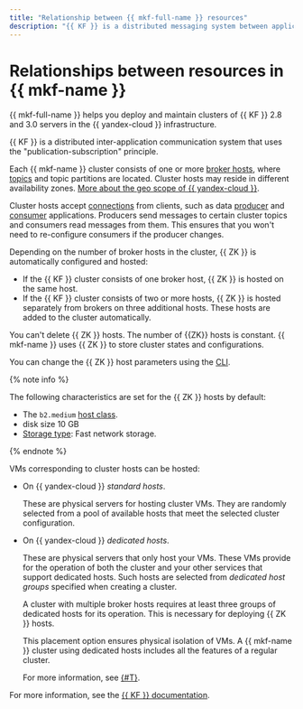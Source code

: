 ```yaml
---
title: "Relationship between {{ mkf-full-name }} resources"
description: "{{ KF }} is a distributed messaging system between applications on a publish-subscribe basis. The {{ mkf-full-name }} service helps you deploy and maintain {{ KF }} server clusters 2.1, 2.6 and 2.8 in the {{ yandex-cloud }} infrastructure. Each {{ mkf-name }} cluster consists of one or more broker hosts that host topics and their sections."
---
```


# Relationships between resources in {{ mkf-name }}

{{ mkf-full-name }} helps you deploy and maintain clusters of {{ KF }} 2.8 and 3.0 servers in the {{ yandex-cloud }} infrastructure.

{{ KF }} is a distributed inter-application communication system that uses the "publication-subscription" principle.


Each {{ mkf-name }} cluster consists of one or more [broker hosts](brokers.md), where [topics](topics.md) and topic partitions are located. Cluster hosts may reside in different availability zones. [More about the geo scope of {{ yandex-cloud }}](../../overview/concepts/geo-scope.md).


Cluster hosts accept [connections](../operations/connect.md) from clients, such as data [producer](producers-consumers.md) and [consumer](producers-consumers.md) applications. Producers send messages to certain cluster topics and consumers read messages from them. This ensures that you won't need to re-configure consumers if the producer changes.

Depending on the number of broker hosts in the cluster, {{ ZK }} is automatically configured and hosted:

* If the {{ KF }} cluster consists of one broker host, {{ ZK }} is hosted on the same host.
* If the {{ KF }} cluster consists of two or more hosts, {{ ZK }} is hosted separately from brokers on three additional hosts. These hosts are added to the cluster automatically.

You can't delete {{ ZK }} hosts. The number of {{ZK}} hosts is constant. {{ mkf-name }} uses {{ ZK }} to store cluster states and configurations.

You can change the {{ ZK }} host parameters using the [CLI](../operations/cluster-update.md).

{% note info %}

The following characteristics are set for the {{ ZK }} hosts by default:

* The `b2.medium` [host class](instance-types.md).
* disk size 10 GB
* [Storage type](storage.md): Fast network storage.

{% endnote %}

VMs corresponding to cluster hosts can be hosted:
* On {{ yandex-cloud }} *standard hosts*.

   These are physical servers for hosting cluster VMs. They are randomly selected from a pool of available hosts that meet the selected cluster configuration.


* On {{ yandex-cloud }} *dedicated hosts*.

   These are physical servers that only host your VMs. These VMs provide for the operation of both the cluster and your other services that support dedicated hosts. Such hosts are selected from *dedicated host groups* specified when creating a cluster.

   A cluster with multiple broker hosts requires at least three groups of dedicated hosts for its operation. This is necessary for deploying {{ ZK }} hosts.

   This placement option ensures physical isolation of VMs. A {{ mkf-name }} cluster using dedicated hosts includes all the features of a regular cluster.

   For more information, see [{#T}](../../compute/concepts/dedicated-host.md).


For more information, see the [{{ KF }} documentation](https://kafka.apache.org/intro).
